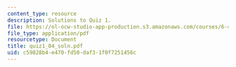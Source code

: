 ```yaml
---
content_type: resource
description: Solutions to Quiz 1.
file: https://ol-ocw-studio-app-production.s3.amazonaws.com/courses/6-450-principles-of-digital-communications-i-fall-2006/c59828b4e470fd50daf31f0f7251456c_quiz1_04_soln.pdf
file_type: application/pdf
resourcetype: Document
title: quiz1_04_soln.pdf
uid: c59828b4-e470-fd50-daf3-1f0f7251456c
---
```

